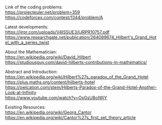 Link of the coding problems:         
https://projecteuler.net/problem=359        
https://codeforces.com/contest/1344/problem/A

Latest developments:                                  
https://ijrpr.com/uploads/V4ISSUE3/IJRPR10757.pdf
https://www.researchgate.net/publication/264089674_Hilbert's_Grand_Hotel_with_a_series_twist

About the Mathematician:                                   
https://en.wikipedia.org/wiki/David_Hilbert        
https://studiousguy.com/david-hilberts-contributions-in-mathematics/

Abstract and Introduction:                                           
https://en.wikipedia.org/wiki/Hilbert%27s_paradox_of_the_Grand_Hotel                                                  
https://plus.maths.org/content/hilberts-hotel          
https://owlcation.com/stem/Hilberts-Paradox-of-the-Grand-Hotel-Another-Look-at-Infinity        
https://www.youtube.com/watch?v=OxGsU8oIWjY

Exisiting Resources:                             
https://en.wikipedia.org/wiki/Georg_Cantor                     
https://en.wikipedia.org/wiki/Cantor%27s_first_set_theory_article

